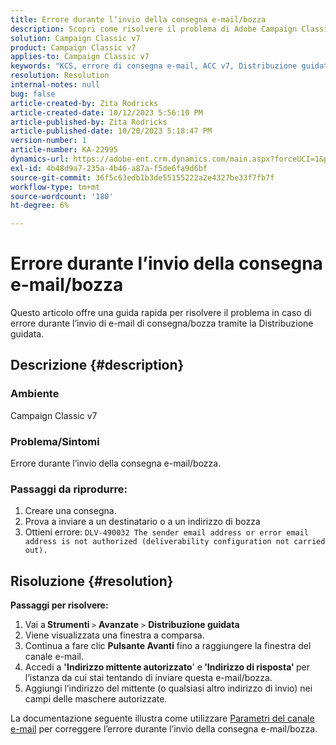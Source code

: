 ```yaml
---
title: Errore durante l’invio della consegna e-mail/bozza
description: Scopri come risolvere il problema di Adobe Campaign Classic in cui si verifica un errore durante l’invio della consegna e-mail/bozza tramite la procedura guidata di distribuzione.
solution: Campaign Classic v7
product: Campaign Classic v7
applies-to: Campaign Classic v7
keywords: "KCS, errore di consegna e-mail, ACC v7, Distribuzione guidata"
resolution: Resolution
internal-notes: null
bug: false
article-created-by: Zita Rodricks
article-created-date: 10/12/2023 5:56:10 PM
article-published-by: Zita Rodricks
article-published-date: 10/20/2023 5:18:47 PM
version-number: 1
article-number: KA-22995
dynamics-url: https://adobe-ent.crm.dynamics.com/main.aspx?forceUCI=1&pagetype=entityrecord&etn=knowledgearticle&id=ca122f9e-2869-ee11-9ae7-6045bd006b25
exl-id: 4b48d9a7-235a-4b46-a87a-f5de6fa9d6bf
source-git-commit: 36f5c63edb1b3de55155222a2e4327be33f7fb7f
workflow-type: tm+mt
source-wordcount: '180'
ht-degree: 6%

---
```


# Errore durante l’invio della consegna e-mail/bozza


Questo articolo offre una guida rapida per risolvere il problema in caso di errore durante l’invio di e-mail di consegna/bozza tramite la Distribuzione guidata.

## Descrizione {#description}


### <b>Ambiente</b>

Campaign Classic v7



### <b>Problema/Sintomi</b>

Errore durante l’invio della consegna e-mail/bozza.

### <b>Passaggi da riprodurre:</b>

1. Creare una consegna.
2. Prova a inviare a un destinatario o a un indirizzo di bozza
3. Ottieni errore: `DLV-490032 The sender email address or error email address is not authorized (deliverability configuration not carried out).`



## Risoluzione {#resolution}

<b>Passaggi per risolvere:</b>
1. Vai a<b> Strumenti </b>`>`  <b>Avanzate</b> `>`  <b>Distribuzione guidata</b>
2. Viene visualizzata una finestra a comparsa.
3. Continua a fare clic <b>Pulsante Avanti</b> fino a raggiungere la finestra del canale e-mail.
4. Accedi a <b>&#39;Indirizzo mittente autorizzato</b>&#39; e<b> &#39;Indirizzo di risposta&#39; </b>per l’istanza da cui stai tentando di inviare questa e-mail/bozza.
5. Aggiungi l’indirizzo del mittente (o qualsiasi altro indirizzo di invio) nei campi delle maschere autorizzate.




La documentazione seguente illustra come utilizzare [Parametri del canale e-mail](https://experienceleague.adobe.com/docs/campaign-classic/using/installing-campaign-classic/initial-configuration/deploying-an-instance.html#email-channel-parameters) per correggere l’errore durante l’invio della consegna e-mail/bozza.
